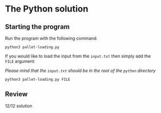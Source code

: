 # The Python solution
## Starting the program
Run the program with the following command:
```
python3 pallet-loading.py
```

If you would like to load the input from the `input.txt` then simply add the `FILE` argument:

*Please mind that the `input.txt` should be in the root of the `python` directory*
```
python3 pallet-loading.py FILE
```
## Review
12/12 solution
